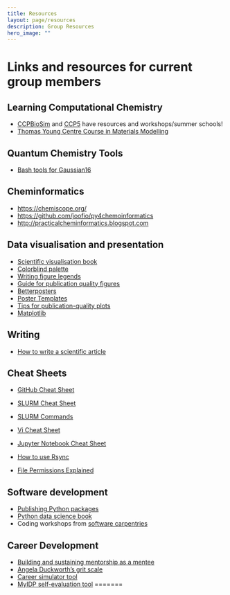 ```yaml
---
title: Resources
layout: page/resources
description: Group Resources
hero_image: ""
---
```


# Links and resources for current group members


## Learning Computational Chemistry

- [CCPBioSim](http://www.ccpbiosim.ac.uk) and [CCP5](https://www.ccp5.ac.uk) have resources and workshops/summer schools!
- [Thomas Young Centre Course in Materials Modelling](https://thomasyoungcentre.org/courses/course-in-materials-modelling/)

## Quantum Chemistry Tools

- [Bash tools for Gaussian16](https://github.com/polyluxus/tools-for-g16.bash)

## Cheminformatics

- https://chemiscope.org/
- https://github.com/joofio/py4chemoinformatics
- http://practicalcheminformatics.blogspot.com

## Data visualisation and presentation

- [Scientific visualisation book](https://github.com/rougier/scientific-visualization-book)
- [Colorblind palette](https://davidmathlogic.com/colorblind/#%23D81B60-%231E88E5-%23FFC107-%23004D40)
- [Writing figure legends](https://www.thesavvyscientist.com/how-to-write-a-figure-legend/)
- [Guide for publication quality figures](https://b.nanes.org/figures/)
- [Betterposters](http://betterposters.blogspot.com/)
- [Poster Templates](https://guides.library.yale.edu/academic-poster-resources/alternative-templates)
- [Tips for publication-quality plots](https://www.gabrielaplucinska.com/blog)
- [Matplotlib](https://pbpython.com/effective-matplotlib.html)


## Writing

- [How to write a scientific article](https://www.sciencedirect.com/science/article/pii/S1878764915001606)


## Cheat Sheets
- [GitHub Cheat Sheet](https://education.github.com/git-cheat-sheet-education.pdf)

- [SLURM Cheat Sheet](https://bioinformaticsworkbook.org/Appendix/HPC/SLURM/slurm-cheatsheat.html#gsc.tab=0)

- [SLURM Commands](https://curc.readthedocs.io/en/latest/running-jobs/slurm-commands.html)

- [Vi Cheat Sheet](https://www.atmos.albany.edu/daes/atmclasses/atm350/vi_cheat_sheet.pdf)

- [Jupyter Notebook Cheat Sheet](https://www.edureka.co/blog/wp-content/uploads/2018/10/Jupyter_Notebook_CheatSheet_Edureka.pdf)

- [How to use Rsync](https://www.digitalocean.com/community/tutorials/how-to-use-rsync-to-sync-local-and-remote-directories)

- [File Permissions Explained](https://linuxcommand.org/lc3_lts0090.php)


## Software development

- [Publishing Python packages](https://pypackages.com/)
- [Python data science book](https://cocalc.com/share/public_paths/8b892baf91f98d0cf6172b872c8ad6694d0f7204/notebooks)
- Coding workshops from [software carpentries](https://software-carpentry.org)


## Career Development

- [Building and sustaining mentorship as a mentee](https://febs.onlinelibrary.wiley.com/doi/full/10.1111/febs.15823)
- [Angela Duckworth’s grit scale](https://angeladuckworth.com/grit-scale/)
- [Career simulator tool](https://intersectjobsims.com/)
- [MyIDP self-evaluation tool](https://myidp.sciencecareers.org)
=======


